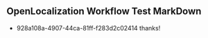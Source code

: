 ## OpenLocalization Workflow Test MarkDown
* 928a108a-4907-44ca-81ff-f283d2c02414 thanks!

<!--HONumber=Jul16_HO4-->


